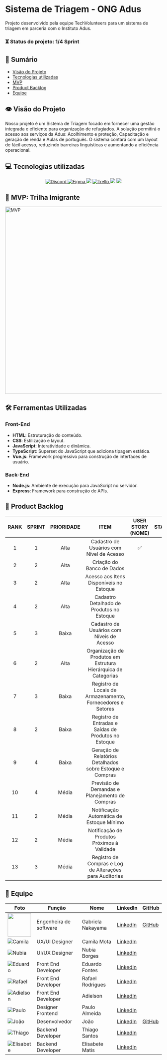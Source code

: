 # Sistema de Triagem - ONG Adus

<p>Projeto desenvolvido pela equipe TechVolunteers para um sistema de triagem em parceria com o Instituto Adus.</p>

### ⏳ Status do projeto: 1/4 Sprint

## 📑 Sumário
- [Visão do Projeto](#visao-do-projeto)
- [Tecnologias utilizadas](#tecnologias)
- [MVP](#mvp)
- [Product Backlog](#backlog)
- [Equipe](#equipe)

## 👁 Visão do Projeto <a name="visao-do-projeto"></a>
<p>Nosso projeto é um Sistema de Triagem focado em fornecer uma gestão integrada e eficiente para organização de refugiados. A solução permitirá o acesso aos serviços da Adus: Acolhimento e proteção, Capacitação e geração de renda e Aulas de português. O sistema contará com um layout de fácil acesso, reduzindo barreiras linguísticas e aumentando a eficiência operacional.</p> 

## 💻 Tecnologias utilizadas <a name="tecnologias"></a>
<div align="center">
<a href="https://discord.com/channels/1273276508454125680/1273276508944728180" target="_blank">
    <img src="https://img.shields.io/badge/Discord-7289DA?style=for-the-badge&logo=discord&logoColor=black&color=2271B3" alt="Discord">
</a> 
<a href="https://www.figma.com/design/2hB6rjeWHUoQ3oR5d2bING/ADUS?node-id=0-1&node-type=canvas&t=VOhzpZppa5BGqNTb-0" target="_blank">
        <img src="https://img.shields.io/badge/Figma-F24E1E?style=for-the-badge&logo=figma&logoColor=black&color=2271B3" alt="Figma">
    </a>
    <img src="https://img.shields.io/badge/GitHub-100000?style=for-the-badge&logo=github&logoColor=black&color=2271B3">
    <a href="https://trello.com/b/zEGlkxVs/tech-volunteers-adus" target="_blank">
        <img src="https://img.shields.io/badge/Trello-100000?style=for-the-badge&logo=trello&logoColor=black&color=2271B3" alt="Trello">
    </a>
    <img src="https://img.shields.io/badge/Canva-239120?&style=for-the-badge&logo=canva&logoColor=black&color=2271B3">
    <img src="https://img.shields.io/badge/HTML-239120?&style=for-the-badge&logo=html5&logoColor=black&color=2271B3">
</div>

## 📌 MVP: Trilha Imigrante <a name="mvp"></a>
<img src="" alt="MVP" width="600">


## 🛠 Ferramentas Utilizadas <a name="ferramentas"></a>

### Front-End
- **HTML**: Estruturação do conteúdo.
- **CSS**: Estilização e layout.
- **JavaScript**: Interatividade e dinâmica.
- **TypeScript**: Superset do JavaScript que adiciona tipagem estática.
- **Vue.js**: Framework progressivo para construção de interfaces de usuário.

### Back-End
- **Node.js**: Ambiente de execução para JavaScript no servidor.
- **Express**: Framework para construção de APIs.

## 📜 Product Backlog <a name="backlog"></a>
| RANK | SPRINT | PRIORIDADE | ITEM | USER STORY (NOME) | STATUS |
| :---: | :----: | :---: | :---: | :----------------------------: | :----: |
| 1   |   1    |   Alta  |   Cadastro de Usuários com Nível de Acesso | ✅ |
| 2   |   2    |   Alta  |   Criação do Banco de Dados |  |
| 3   |   2    |   Alta  |   Acesso aos Itens Disponíveis no Estoque |  |
| 4   |   2    |   Alta  |   Cadastro Detalhado de Produtos no Estoque |  |
| 5   |   3    |   Baixa |   Cadastro de Usuários com Níveis de Acesso |  |
| 6   |   2    |   Alta  |   Organização de Produtos em Estrutura Hierárquica de Categorias |  |
| 7   |   3    |   Baixa |   Registro de Locais de Armazenamento, Fornecedores e Setores |  |
| 8   |   2    |   Baixa |   Registro de Entradas e Saídas de Produtos no Estoque |  |
| 9   |   4    |   Baixa |   Geração de Relatórios Detalhados sobre Estoque e Compras |  |
| 10  |   4    |   Média |   Previsão de Demandas e Planejamento de Compras |  |
| 11  |   2    |   Média |   Notificação Automática de Estoque Mínimo |  |
| 12  |   2    |   Média |   Notificação de Produtos Próximos à Validade |  |
| 13  |   3    |   Média |   Registro de Compras e Log de Alterações para Auditorias |  |

## 👥 Equipe <a name="equipe"></a>

| Foto                                                                 | Função                | Nome                | LinkedIn                                                             | GitHub                                  |
|----------------------------------------------------------------------|-----------------------|----------------------|----------------------------------------------------------------------|-----------------------------------------|
| <img src="https://avatars.githubusercontent.com/u/103001139?v=4" width="75px"> | Engenheira de software | Gabriela Nakayama   | [LinkedIn](https://www.linkedin.com/in/gabriela-nakayama-3397a0122/) | [GitHub](link)                         |
| ![Camila](link-da-foto)                                           | UX/UI Designer         | Camila Mota          | [LinkedIn](link)                                                    |                                         |
| ![Nubia](link-da-foto)                                            | UI/UX Designer         | Nubia Borges          | [LinkedIn](link)                                                    |                                         |
| ![Eduardo](link-da-foto)                                          | Front End Developer    | Eduardo Fontes       | [LinkedIn](link)                                                    |                                         |
| ![Rafael](link-da-foto)                                           | Front End Developer    | Rafael Rodrigues      | [LinkedIn](link)                                                    |                                         |
| ![Adielson](link-da-foto)                                         | Front End Developer    | Adielson             | [LinkedIn](link)                                                    |                                         |
| ![Paulo](link-da-foto)                                            | Designer Frontend      | Paulo Almeida         | [LinkedIn](link)                                                    |                                         |
| ![João](link-da-foto)                                              | Desenvolvedor          | João                 | [LinkedIn](link)                                                    | [GitHub](link)                         |
| ![Thiago](link-da-foto)                                           | Backend Developer      | Thiago Santos         | [LinkedIn](link)                                                    |                                         |
| ![Elisabete](link-da-foto)                                        | Backend Developer      | Elisabete Matis      | [LinkedIn](link)                                                    |                                         |





